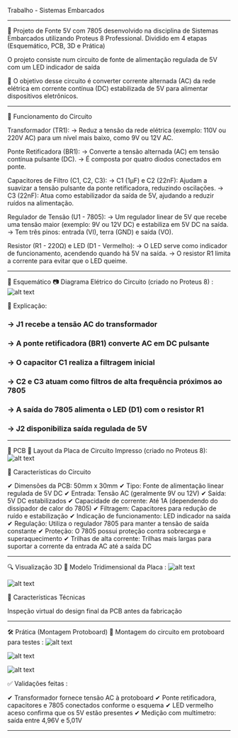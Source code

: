 Trabalho - Sistemas Embarcados

-------------------------------------------------------------------------------
🔌 Projeto de Fonte 5V com 7805 desenvolvido na disciplina de Sistemas Embarcados utilizando Proteus 8 Professional.
Dividido em 4 etapas (Esquemático, PCB, 3D e Prática)
 
O projeto consiste num circuito de fonte de alimentação regulada de 5V com um LED indicador de saída

🎯 O objetivo desse circuito é converter corrente alternada (AC) da rede elétrica em corrente contínua (DC) estabilizada de 5V para alimentar dispositivos eletrônicos.

-------------------------------------------------------------------------------

🎯 Funcionamento do Circuito

Transformador (TR1):
→ Reduz a tensão da rede elétrica (exemplo: 110V ou 220V AC) para um nível mais baixo, como 9V ou 12V AC.

Ponte Retificadora (BR1):
→ Converte a tensão alternada (AC) em tensão contínua pulsante (DC).
→ É composta por quatro diodos conectados em ponte.

Capacitores de Filtro (C1, C2, C3):
→ C1 (1µF) e C2 (22nF): Ajudam a suavizar a tensão pulsante da ponte retificadora, reduzindo oscilações.
→ C3 (22nF): Atua como estabilizador da saída de 5V, ajudando a reduzir ruídos na alimentação.

Regulador de Tensão (U1 - 7805):
→ Um regulador linear de 5V que recebe uma tensão maior (exemplo: 9V ou 12V DC) e estabiliza em 5V DC na saída.
→ Tem três pinos: entrada (VI), terra (GND) e saída (VO).

Resistor (R1 - 220Ω) e LED (D1 - Vermelho):
→ O LED serve como indicador de funcionamento, acendendo quando há 5V na saída.
→ O resistor R1 limita a corrente para evitar que o LED queime.

-------------------------------------------------------------------------------

📘 Esquemático
📷 Diagrama Elétrico do Circuito (criado no Proteus 8) :
![alt text](image-1.png)

🔌 Explicação:

### → J1 recebe a tensão AC do transformador
### → A ponte retificadora (BR1) converte AC em DC pulsante
### → O capacitor C1 realiza a filtragem inicial
### → C2 e C3 atuam como filtros de alta frequência próximos ao 7805
### → A saída do 7805 alimenta o LED (D1) com o resistor R1
### → J2 disponibiliza saída regulada de 5V

-------------------------------------------------------------------------------

🧩 PCB
📐 Layout da Placa de Circuito Impresso (criado no Proteus 8):
![alt text](image-2.png)

📌 Características do Circuito

✔ Dimensões da PCB: 50mm x 30mm
✔ Tipo: Fonte de alimentação linear regulada de 5V DC
✔ Entrada: Tensão AC (geralmente 9V ou 12V)
✔ Saída: 5V DC estabilizados
✔ Capacidade de corrente: Até 1A (dependendo do dissipador de calor do 7805)
✔ Filtragem: Capacitores para redução de ruído e estabilização
✔ Indicação de funcionamento: LED indicador na saída
✔ Regulação: Utiliza o regulador 7805 para manter a tensão de saída constante
✔ Proteção: O 7805 possui proteção contra sobrecarga e superaquecimento
✔ Trilhas de alta corrente: Trilhas mais largas para suportar a corrente da entrada AC até a saída DC

-------------------------------------------------------------------------------

🔍 Visualização 3D
🧱 Modelo Tridimensional da Placa :
![alt text](image-3.png)

![alt text](image-4.png)

📏 Características Técnicas

Inspeção virtual do design final da PCB antes da fabricação

-------------------------------------------------------------------------------

🛠️ Prática (Montagem Protoboard)
📸 Montagem do circuito em protoboard para testes :
![alt text](image-6.png)

![alt text](image-7.png)

![alt text](image-8.png)

✅ Validações feitas :

✔ Transformador fornece tensão AC à protoboard
✔ Ponte retificadora, capacitores e 7805 conectados conforme o esquema
✔ LED vermelho aceso confirma que os 5V estão presentes
✔ Medição com multímetro: saída entre 4,96V e 5,01V

-------------------------------------------------------------------------------

